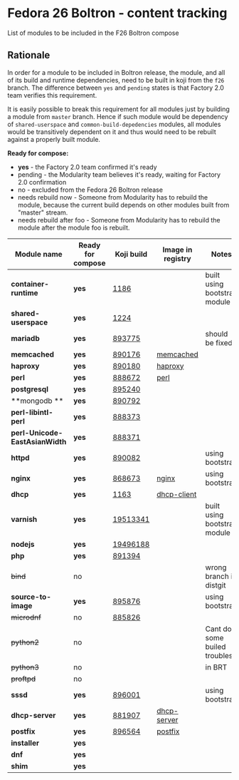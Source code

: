 # Fedora 26 Boltron - content tracking

List of modules to be included in the F26 Boltron compose


## Rationale

In order for a module to be included in Boltron release, the module, and all of
its build and runtime dependencies, need to be built in koji from the `f26`
branch. The difference between `yes` and `pending` states is that Factory 2.0
team verifies this requirement.

It is easily possible to break this requirement for all modules just by
building a module from `master` branch. Hence if such module would be
dependency of `shared-userspace` and `common-build-depedencies` modules, all
modules would be transitively dependent on it and thus would need to be rebuilt
against a properly built module.


**Ready for compose:**

* **yes** - the Factory 2.0 team confirmed it's ready
* pending - the Modularity team believes it's ready, waiting for Factory 2.0 confirmation
* no - excluded from the Fedora 26 Boltron release
* needs rebuild now - Someone from Modularity has to rebuild the module, because the current build depends on other modules built from "master" stream.
* needs rebuild after foo - Someone from Modularity has to rebuild the module after the module foo is rebuilt.

| Module name         | Ready for compose | Koji build | Image in registry |Notes |
| --------------------|-------------------|------------|-------------------|-------|
|**container-runtime**    |**yes** |[1186](https://koji.fedoraproject.org/koji/taginfo?tagID=1186) | |built using bootstrap module |
|**shared-userspace**     |**yes** |[1224](https://koji.fedoraproject.org/koji/taginfo?tagID=1224) | | |
|**mariadb**              |**yes** |[893775](https://koji.fedoraproject.org/koji/buildinfo?buildID=893775) | |should be fixed |
|**memcached**            |**yes** |[890176](https://koji.fedoraproject.org/koji/buildinfo?buildID=890176) |[memcached](docker.io/modularitycontainers/memcached) | |
|**haproxy**              |**yes** |[890180](https://koji.fedoraproject.org/koji/buildinfo?buildID=890180) |[haproxy](docker.io/modularitycontainers/haproxy) | |
|**perl**                 |**yes** |[888672](https://koji.fedoraproject.org/koji/buildinfo?buildID=888672) |[perl](docker.io/modularitycontainers/perl) | |
|**postgresql**           |**yes** |[895240](https://koji.fedoraproject.org/koji/buildinfo?buildID=895240) | | |
|**mongodb **             |**yes** |[890792](https://koji.fedoraproject.org/koji/buildinfo?buildID=890792) | | |
|**perl-libintl-perl**    |**yes** |[888373](https://koji.fedoraproject.org/koji/buildinfo?buildID=888373) | | |
|**perl-Unicode-EastAsianWidth** |**yes** |[888371](https://koji.fedoraproject.org/koji/buildinfo?buildID=888371) | | |
|**httpd**                |**yes** |[890082](https://koji.fedoraproject.org/koji/buildinfo?buildID=890082) | |using bootstrap |
|**nginx**                |**yes** |[868673](https://koji.fedoraproject.org/koji/buildinfo?buildID=868673) |[nginx](docker.io/modularitycontainers/nginx) |using bootstrap |
|**dhcp**                 |**yes** |[1163](https://koji.fedoraproject.org/koji/taginfo?tagID=1163) |[dhcp-client](docker.io/modularitycontainers/dhcp-client) |
|**varnish**              |**yes** |[19513341](https://koji.fedoraproject.org/koji/taskinfo?taskID=19513341) | |built using bootstrap module |
|**nodejs**               |**yes**|[19496188](https://koji.fedoraproject.org/koji/taskinfo?taskID=19496188) | |
|**php**                  |**yes** |[891394](https://koji.fedoraproject.org/koji/buildinfo?buildID=891394) | | |
|~~bind~~                 |no| | |wrong branch in distgit |
|**source-to-image**      |**yes** |[895876](https://koji.fedoraproject.org/koji/buildinfo?buildID=895876) | |using bootstrap |
|~~microdnf~~             |no |[885826](https://koji.fedoraproject.org/koji/buildinfo?buildID=885826) | |
|~~python2~~              |no | | |Cant do, some builed troubles  |
|~~python3~~              |no | | |in BRT |
|~~proftpd~~              |no  | | | |
|**sssd**                 |**yes** |[896001](https://koji.fedoraproject.org/koji/buildinfo?buildID=896001) | | using bootstrap |
|**dhcp-server**          |**yes** |[881907](https://koji.fedoraproject.org/koji/buildinfo?buildID=881907) |[dhcp-server](docker.io/modularitycontainers/dhcp-server) ||
|**postfix**              |**yes** | [896564](https://koji.fedoraproject.org/koji/buildinfo?buildID=896564) |[postfix](docker.io/modularitycontainers/postfix)|
|**installer**            |**yes** | ||
|**dnf**                  |**yes** | ||
|**shim**                 |**yes** | ||
